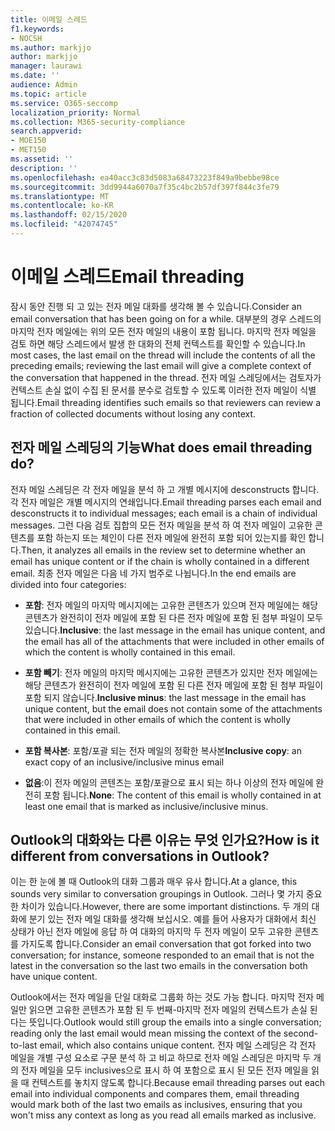 ```yaml
---
title: 이메일 스레드
f1.keywords:
- NOCSH
ms.author: markjjo
author: markjjo
manager: laurawi
ms.date: ''
audience: Admin
ms.topic: article
ms.service: O365-seccomp
localization_priority: Normal
ms.collection: M365-security-compliance
search.appverid:
- MOE150
- MET150
ms.assetid: ''
description: ''
ms.openlocfilehash: ea40acc3c83d5083a68473223f849a9bebbe98ce
ms.sourcegitcommit: 3dd9944a6070a7f35c4bc2b57df397f844c3fe79
ms.translationtype: MT
ms.contentlocale: ko-KR
ms.lasthandoff: 02/15/2020
ms.locfileid: "42074745"
---
```

# <a name="email-threading"></a><span data-ttu-id="73a81-102">이메일 스레드</span><span class="sxs-lookup"><span data-stu-id="73a81-102">Email threading</span></span>

<span data-ttu-id="73a81-103">잠시 동안 진행 되 고 있는 전자 메일 대화를 생각해 볼 수 있습니다.</span><span class="sxs-lookup"><span data-stu-id="73a81-103">Consider an email conversation that has been going on for a while.</span></span> <span data-ttu-id="73a81-104">대부분의 경우 스레드의 마지막 전자 메일에는 위의 모든 전자 메일의 내용이 포함 됩니다. 마지막 전자 메일을 검토 하면 해당 스레드에서 발생 한 대화의 전체 컨텍스트를 확인할 수 있습니다.</span><span class="sxs-lookup"><span data-stu-id="73a81-104">In most cases, the last email on the thread will include the contents of all the preceding emails; reviewing the last email will give a complete context of the conversation that happened in the thread.</span></span> <span data-ttu-id="73a81-105">전자 메일 스레딩에서는 검토자가 컨텍스트 손실 없이 수집 된 문서를 분수로 검토할 수 있도록 이러한 전자 메일이 식별 됩니다.</span><span class="sxs-lookup"><span data-stu-id="73a81-105">Email threading identifies such emails so that reviewers can review a fraction of collected documents without losing any context.</span></span>

## <a name="what-does-email-threading-do"></a><span data-ttu-id="73a81-106">전자 메일 스레딩의 기능</span><span class="sxs-lookup"><span data-stu-id="73a81-106">What does email threading do?</span></span>

<span data-ttu-id="73a81-107">전자 메일 스레딩은 각 전자 메일을 분석 하 고 개별 메시지에 desconstructs 합니다. 각 전자 메일은 개별 메시지의 연쇄입니다.</span><span class="sxs-lookup"><span data-stu-id="73a81-107">Email threading parses each email and desconstructs it to individual messages; each email is a chain of individual messages.</span></span> <span data-ttu-id="73a81-108">그런 다음 검토 집합의 모든 전자 메일을 분석 하 여 전자 메일이 고유한 콘텐츠를 포함 하는지 또는 체인이 다른 전자 메일에 완전히 포함 되어 있는지를 확인 합니다.</span><span class="sxs-lookup"><span data-stu-id="73a81-108">Then, it analyzes all emails in the review set to determine whether an email has unique content or if the chain is wholly contained in a different email.</span></span> <span data-ttu-id="73a81-109">최종 전자 메일은 다음 네 가지 범주로 나뉩니다.</span><span class="sxs-lookup"><span data-stu-id="73a81-109">In the end emails are divided into four categories:</span></span>

- <span data-ttu-id="73a81-110">**포함**: 전자 메일의 마지막 메시지에는 고유한 콘텐츠가 있으며 전자 메일에는 해당 콘텐츠가 완전히이 전자 메일에 포함 된 다른 전자 메일에 포함 된 첨부 파일이 모두 있습니다.</span><span class="sxs-lookup"><span data-stu-id="73a81-110">**Inclusive**: the last message in the email has unique content, and the email has all of the attachments that were included in other emails of which the content is wholly contained in this email.</span></span>


- <span data-ttu-id="73a81-111">**포함 빼기**: 전자 메일의 마지막 메시지에는 고유한 콘텐츠가 있지만 전자 메일에는 해당 콘텐츠가 완전히이 전자 메일에 포함 된 다른 전자 메일에 포함 된 첨부 파일이 포함 되지 않습니다.</span><span class="sxs-lookup"><span data-stu-id="73a81-111">**Inclusive minus**: the last message in the email has unique content, but the email does not contain some of the attachments that were included in other emails of which the content is wholly contained in this email.</span></span>

- <span data-ttu-id="73a81-112">**포함 복사본**: 포함/포괄 되는 전자 메일의 정확한 복사본</span><span class="sxs-lookup"><span data-stu-id="73a81-112">**Inclusive copy**: an exact copy of an inclusive/inclusive minus email</span></span>

- <span data-ttu-id="73a81-113">**없음**:이 전자 메일의 콘텐츠는 포함/포괄으로 표시 되는 하나 이상의 전자 메일에 완전히 포함 됩니다.</span><span class="sxs-lookup"><span data-stu-id="73a81-113">**None**: The content of this email is wholly contained in at least one email that is marked as inclusive/inclusive minus.</span></span>

## <a name="how-is-it-different-from-conversations-in-outlook"></a><span data-ttu-id="73a81-114">Outlook의 대화와는 다른 이유는 무엇 인가요?</span><span class="sxs-lookup"><span data-stu-id="73a81-114">How is it different from conversations in Outlook?</span></span>
<span data-ttu-id="73a81-115">이는 한 눈에 볼 때 Outlook의 대화 그룹과 매우 유사 합니다.</span><span class="sxs-lookup"><span data-stu-id="73a81-115">At a glance, this sounds very similar to conversation groupings in Outlook.</span></span> <span data-ttu-id="73a81-116">그러나 몇 가지 중요 한 차이가 있습니다.</span><span class="sxs-lookup"><span data-stu-id="73a81-116">However, there are some important distinctions.</span></span> <span data-ttu-id="73a81-117">두 개의 대화에 분기 있는 전자 메일 대화를 생각해 보십시오. 예를 들어 사용자가 대화에서 최신 상태가 아닌 전자 메일에 응답 하 여 대화의 마지막 두 전자 메일이 모두 고유한 콘텐츠를 가지도록 합니다.</span><span class="sxs-lookup"><span data-stu-id="73a81-117">Consider an email conversation that got forked into two conversation; for instance, someone responded to an email that is not the latest in the conversation so the last two emails in the conversation both have unique content.</span></span>

<span data-ttu-id="73a81-118">Outlook에서는 전자 메일을 단일 대화로 그룹화 하는 것도 가능 합니다. 마지막 전자 메일만 읽으면 고유한 콘텐츠가 포함 된 두 번째-마지막 전자 메일의 컨텍스트가 손실 된다는 뜻입니다.</span><span class="sxs-lookup"><span data-stu-id="73a81-118">Outlook would still group the emails into a single conversation; reading only the last email would mean missing the context of the second-to-last email, which also contains unique content.</span></span> <span data-ttu-id="73a81-119">전자 메일 스레딩은 각 전자 메일을 개별 구성 요소로 구문 분석 하 고 비교 하므로 전자 메일 스레딩은 마지막 두 개의 전자 메일을 모두 inclusives으로 표시 하 여 포함으로 표시 된 모든 전자 메일을 읽을 때 컨텍스트를 놓치지 않도록 합니다.</span><span class="sxs-lookup"><span data-stu-id="73a81-119">Because email threading parses out each email into individual components and compares them, email threading would mark both of the last two emails as inclusives, ensuring that you won't miss any context as long as you read all emails marked as inclusive.</span></span>
